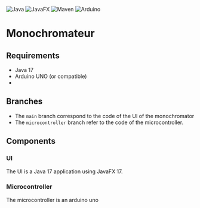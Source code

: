 ![Java](https://img.shields.io/badge/Java-ED8B00?style=for-the-badge&logo=java&logoColor=white)
![JavaFX](https://img.shields.io/badge/JavaFX-ED8B00?style=for-the-badge&logo=java&logoColor=white)
![Maven](https://img.shields.io/badge/Maven-C71A36?style=for-the-badge&logo=apache-maven&logoColor=white)
![Arduino](https://img.shields.io/badge/Arduino-00979D?style=for-the-badge&logo=arduino&logoColor=white)
# Monochromateur
## Requirements
- Java 17
- Arduino UNO (or compatible)
- 
## Branches

- The `main` branch correspond to the code of the UI of the monochromator
- The `microcontroller` branch refer to the code of the microcontroller.

## Components
### UI
The UI is a Java 17 application using JavaFX 17.
### Microcontroller
The microcontroller is an arduino uno


